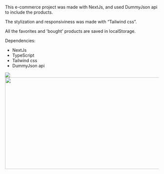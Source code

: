 This e-commerce project was made with NextJs, and used DummyJson api to include the products.

The stylization and responsiviness was made with “Tailwind css”.

All the favorites and 'bought' products are saved in localStorage.

Dependencies:
 - NextJs
 - TypeScript
 - Tailwind css
 - DummyJson api

<img src="https://github.com/user-attachments/assets/97cd6ff7-c291-4d5c-a210-65685cffb8a2">

<img src="https://github.com/carlosseveriano3/note-app-with-speech-recognition/assets/158230882/24c08a7f-b514-4723-a4a9-8be2fda0e076" width="530px" height="300px">

